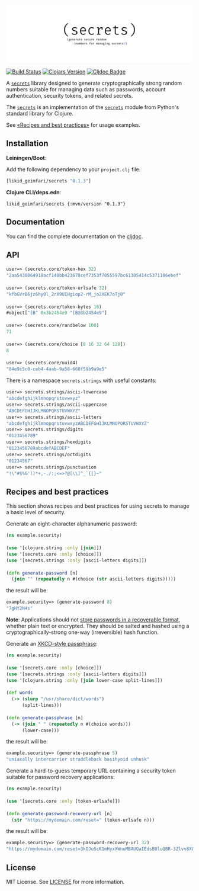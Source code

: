 [![](.github/logo-medium.png)](https://github.com/lk-geimfari/secrets.clj)

[![Build Status](https://travis-ci.org/lk-geimfari/secrets.clj.svg?branch=master)](https://travis-ci.org/lk-geimfari/secrets.clj)
[![Clojars Version](https://img.shields.io/clojars/v/likid_geimfari/secrets?color=brightgreen)](https://clojars.org/likid_geimfari/secrets)
[![Cljdoc Badge](https://cljdoc.org/badge/likid_geimfari/secrets)](https://cljdoc.org/d/likid_geimfari/secrets/CURRENT)

A [`secrets`](https://github.com/lk-geimfari/secrets.clj) library designed to generate cryptographically strong random numbers suitable for managing data such as passwords, 
account authentication, security tokens, and related secrets.

The [`secrets`](https://github.com/lk-geimfari/secrets.clj) is an implementation of the [`secrets`](https://docs.python.org/3/library/secrets.html) 
module from Python's standard library for Clojure.

See [«Recipes and best practices»](#recipes-and-best-practices) for usage examples.

## Installation

**Leiningen/Boot**:

Add the following dependency to your `project.clj` file:

```clojure
[likid_geimfari/secrets "0.1.3"]
```

**Clojure CLI/deps.edn**:

```
likid_geimfari/secrets {:mvn/version "0.1.3"}
```

## Documentation

You can find the complete documentation on the [cljdoc](https://cljdoc.org/d/likid_geimfari/secrets/CURRENT).

## API
 
```clojure
user=> (secrets.core/token-hex 32)
"2aa5430064918acf140bb423678cef7353f7055597bc61305414c5371106ebef"

user=> (secrets.core/token-urlsafe 32)
"kfbGVrB6jz6hyOl_2rX9UIHgiop2-rM_jo2XEK7oTj0"

user=> (secrets.core/token-bytes 16)
#object["[B" 0x3b2454e9 "[B@3b2454e9"]

user=> (secrets.core/randbelow 100)
71

user=> (secrets.core/choice [8 16 32 64 128])
8

user=> (secrets.core/uuid4)
"84e9c5c0-ceb4-4aab-9a58-668f59b9a9e5"
```

There is a namespace `secrets.strings` with useful constants:

```clojure
user=> secrets.strings/ascii-lowercase
"abcdefghijklmnopqrstuvwxyz"
user=> secrets.strings/ascii-uppercase
"ABCDEFGHIJKLMNOPQRSTUVWXYZ"
user=> secrets.strings/ascii-letters
"abcdefghijklmnopqrstuvwxyzABCDEFGHIJKLMNOPQRSTUVWXYZ"
user=> secrets.strings/digits
"0123456789"
user=> secrets.strings/hexdigits
"0123456789abcdefABCDEF"
user=> secrets.strings/octdigits
"01234567"
user=> secrets.strings/punctuation
"!\"#$%&'()*+,-./:;<=>?@[\\]^_`{|}~"
```

## Recipes and best practices
This section shows recipes and best practices for using secrets to manage a basic level of security.

Generate an eight-character alphanumeric password:

```clojure
(ns example.security)

(use '[clojure.string :only [join]])
(use '[secrets.core :only [choice]])
(use '[secrets.strings :only [ascii-letters digits]])

(defn generate-password [n]
  (join "" (repeatedly n #(choice (str ascii-letters digits)))))

```

the result will be:

```clojure
example.security=> (generate-password 8)
"7gHY2N4s"
```

**Note**: Applications should not [store passwords in a recoverable format](http://cwe.mitre.org/data/definitions/257.html), 
whether plain text or encrypted. They should be salted and hashed using a cryptographically-strong one-way (irreversible) hash function.


Generate an [XKCD-style passphrase](https://xkcd.com/936/):

```clojure
(ns example.security)

(use '[secrets.core :only [choice]])
(use '[secrets.strings :only [ascii-letters digits]])
(use '[clojure.string :only [join lower-case split-lines]])

(def words
  (-> (slurp "/usr/share/dict/words")
      (split-lines)))

(defn generate-passphrase [n]
  (-> (join " " (repeatedly n #(choice words)))
      (lower-case)))
```

the result will be:

```clojure
example.security=> (generate-passphrase 5)
"uniaxally intercarrier straddleback basihyoid unhusk"
```

Generate a hard-to-guess temporary URL containing a security token suitable for password recovery applications:

```clojure
(ns example.security)

(use '[secrets.core :only [token-urlsafe]])

(defn generate-password-recovery-url [n]
  (str "https://mydomain.com/reset=" (token-urlsafe n)))
```

the result will be:

```clojure
example.security=> (generate-password-recovery-url 32)
"https://mydomain.com/reset=3kOJuScK1mHyxXWnuMBAUQaIEdsBUluQBR-3Zlvv8XQ"
```

## License
MIT License. See [LICENSE](LICENSE) for more information.
